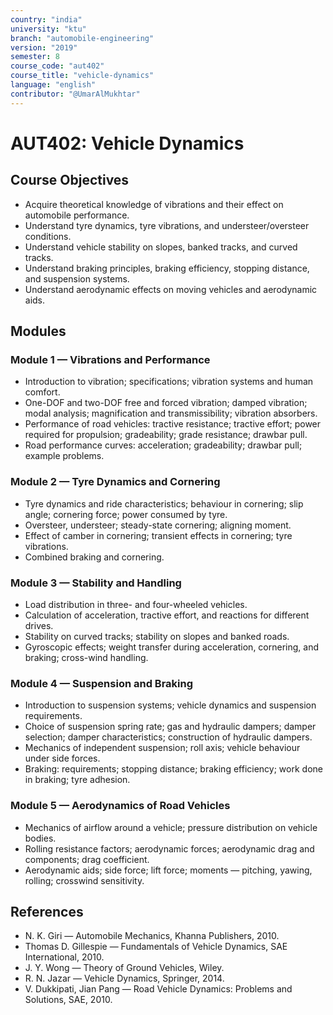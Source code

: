 ```yaml
---
country: "india"
university: "ktu"
branch: "automobile-engineering"
version: "2019"
semester: 8
course_code: "aut402"
course_title: "vehicle-dynamics"
language: "english"
contributor: "@UmarAlMukhtar"
---
```


# AUT402: Vehicle Dynamics

## Course Objectives

- Acquire theoretical knowledge of vibrations and their effect on automobile performance.
- Understand tyre dynamics, tyre vibrations, and understeer/oversteer conditions.
- Understand vehicle stability on slopes, banked tracks, and curved tracks.
- Understand braking principles, braking efficiency, stopping distance, and suspension systems.
- Understand aerodynamic effects on moving vehicles and aerodynamic aids.

## Modules

### Module 1 — Vibrations and Performance

- Introduction to vibration; specifications; vibration systems and human comfort.
- One-DOF and two-DOF free and forced vibration; damped vibration; modal analysis; magnification and transmissibility; vibration absorbers.
- Performance of road vehicles: tractive resistance; tractive effort; power required for propulsion; gradeability; grade resistance; drawbar pull.
- Road performance curves: acceleration; gradeability; drawbar pull; example problems.

### Module 2 — Tyre Dynamics and Cornering

- Tyre dynamics and ride characteristics; behaviour in cornering; slip angle; cornering force; power consumed by tyre.
- Oversteer, understeer; steady-state cornering; aligning moment.
- Effect of camber in cornering; transient effects in cornering; tyre vibrations.
- Combined braking and cornering.

### Module 3 — Stability and Handling

- Load distribution in three- and four-wheeled vehicles.
- Calculation of acceleration, tractive effort, and reactions for different drives.
- Stability on curved tracks; stability on slopes and banked roads.
- Gyroscopic effects; weight transfer during acceleration, cornering, and braking; cross-wind handling.

### Module 4 — Suspension and Braking

- Introduction to suspension systems; vehicle dynamics and suspension requirements.
- Choice of suspension spring rate; gas and hydraulic dampers; damper selection; damper characteristics; construction of hydraulic dampers.
- Mechanics of independent suspension; roll axis; vehicle behaviour under side forces.
- Braking: requirements; stopping distance; braking efficiency; work done in braking; tyre adhesion.

### Module 5 — Aerodynamics of Road Vehicles

- Mechanics of airflow around a vehicle; pressure distribution on vehicle bodies.
- Rolling resistance factors; aerodynamic forces; aerodynamic drag and components; drag coefficient.
- Aerodynamic aids; side force; lift force; moments — pitching, yawing, rolling; crosswind sensitivity.

## References

- N. K. Giri — Automobile Mechanics, Khanna Publishers, 2010.
- Thomas D. Gillespie — Fundamentals of Vehicle Dynamics, SAE International, 2010.
- J. Y. Wong — Theory of Ground Vehicles, Wiley.
- R. N. Jazar — Vehicle Dynamics, Springer, 2014.
- V. Dukkipati, Jian Pang — Road Vehicle Dynamics: Problems and Solutions, SAE, 2010.
